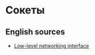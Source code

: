 # Сокеты 
## English sources
* [Low-level networking interface](https://docs.python.org/3.6/library/socket.html)